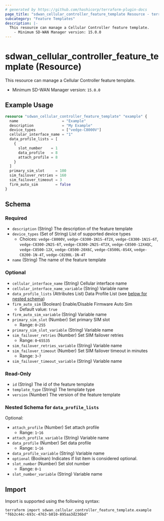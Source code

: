 ```yaml
---
# generated by https://github.com/hashicorp/terraform-plugin-docs
page_title: "sdwan_cellular_controller_feature_template Resource - terraform-provider-sdwan"
subcategory: "Feature Templates"
description: |-
  This resource can manage a Cellular Controller feature template.
    - Minimum SD-WAN Manager version: 15.0.0
---
```


# sdwan_cellular_controller_feature_template (Resource)

This resource can manage a Cellular Controller feature template.
  - Minimum SD-WAN Manager version: `15.0.0`

## Example Usage

```terraform
resource "sdwan_cellular_controller_feature_template" "example" {
  name                    = "Example"
  description             = "My Example"
  device_types            = ["vedge-C8000V"]
  cellular_interface_name = "1"
  data_profile_lists = [
    {
      slot_number    = 1
      data_profile   = 8
      attach_profile = 8
    }
  ]
  primary_sim_slot     = 100
  sim_failover_retries = 160
  sim_failover_timeout = 3
  firm_auto_sim        = false
}
```

<!-- schema generated by tfplugindocs -->
## Schema

### Required

- `description` (String) The description of the feature template
- `device_types` (Set of String) List of supported device types
  - Choices: `vedge-C8000V`, `vedge-C8300-1N1S-4T2X`, `vedge-C8300-1N1S-6T`, `vedge-C8300-2N2S-6T`, `vedge-C8300-2N2S-4T2X`, `vedge-C8500-12X4QC`, `vedge-C8500-12X`, `vedge-C8500-20X6C`, `vedge-C8500L-8S4X`, `vedge-C8200-1N-4T`, `vedge-C8200L-1N-4T`
- `name` (String) The name of the feature template

### Optional

- `cellular_interface_name` (String) Cellular interface name
- `cellular_interface_name_variable` (String) Variable name
- `data_profile_lists` (Attributes List) Data Profile List (see [below for nested schema](#nestedatt--data_profile_lists))
- `firm_auto_sim` (Boolean) Enable/Disable Firmware Auto Sim
  - Default value: `true`
- `firm_auto_sim_variable` (String) Variable name
- `primary_sim_slot` (Number) Set primary SIM slot
  - Range: `0`-`255`
- `primary_sim_slot_variable` (String) Variable name
- `sim_failover_retries` (Number) Set SIM failover retries
  - Range: `0`-`65535`
- `sim_failover_retries_variable` (String) Variable name
- `sim_failover_timeout` (Number) Set SIM failover timeout in minutes
  - Range: `3`-`7`
- `sim_failover_timeout_variable` (String) Variable name

### Read-Only

- `id` (String) The id of the feature template
- `template_type` (String) The template type
- `version` (Number) The version of the feature template

<a id="nestedatt--data_profile_lists"></a>
### Nested Schema for `data_profile_lists`

Optional:

- `attach_profile` (Number) Set attach profile
  - Range: `1`-`16`
- `attach_profile_variable` (String) Variable name
- `data_profile` (Number) Set data profile
  - Range: `1`-`16`
- `data_profile_variable` (String) Variable name
- `optional` (Boolean) Indicates if list item is considered optional.
- `slot_number` (Number) Set slot number
  - Range: `0`-`1`
- `slot_number_variable` (String) Variable name

## Import

Import is supported using the following syntax:

```shell
terraform import sdwan_cellular_controller_feature_template.example "f6b2c44c-693c-4763-b010-895aa3d236bd"
```
